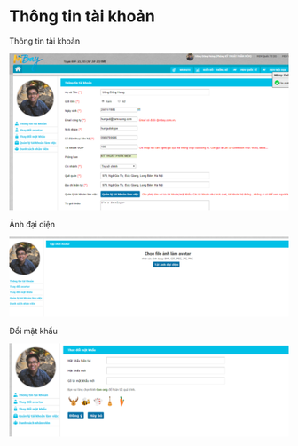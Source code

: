 # Thông tin tài khoản

Thông tin tài khoản

![C&#x1EAD;p nh&#x1EAD;t th&#xF4;ng tin t&#xE0;i kho&#x1EA3;n](../../.gitbook/assets/image%20%288%29.png)

Ảnh đại diện

![C&#x1EAD;p nh&#x1EAD;t &#x1EA3;nh avatar](../../.gitbook/assets/image%20%2829%29.png)

Đổi mật khẩu

![Cho ph&#xE9;p ng&#x1B0;&#x1EDD;i d&#xF9;ng c&#x1EAD;p nh&#x1EAD;t l&#x1EA1;i m&#x1EAD;t kh&#x1EA9;u](../../.gitbook/assets/image%20%2831%29.png)




